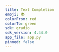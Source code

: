 ```yaml
---
title: Text Completion
emoji: 📚
colorFrom: red
colorTo: green
sdk: gradio
sdk_version: 4.44.0
app_file: app.py
pinned: false
---
```

